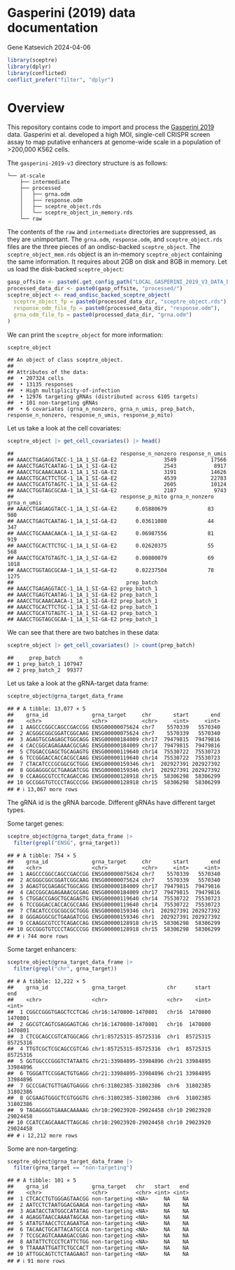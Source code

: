 Gasperini (2019) data documentation
================
Gene Katsevich
2024-04-06

``` r
library(sceptre)
library(dplyr)
library(conflicted)
conflict_prefer("filter", "dplyr")
```

# Overview

This repository contains code to import and process the [Gasperini
2019](https://pubmed.ncbi.nlm.nih.gov/30612741/) data. Gasperini et
al. developed a high MOI, single-cell CRISPR screen assay to map
putative enhancers at genome-wide scale in a population of \>200,000
K562 cells.

The `gasperini-2019-v3` directory structure is as follows:

    └── at-scale
        ├── intermediate
        ├── processed
        │   ├── grna.odm
        │   ├── response.odm
        │   ├── sceptre_object.rds
        │   └── sceptre_object_in_memory.rds
        └── raw

The contents of the `raw` and `intermediate` directories are suppressed,
as they are unimportant. The `grna.odm`, `response.odm`, and
`sceptre_object.rds` files are the three pieces of an ondisc-backed
`sceptre_object`. The `sceptre_object_mem.rds` object is an in-memory
`sceptre_object` containing the same information. It requires about 2GB
on disk and 8GB in memory. Let us load the disk-backed `sceptre_object`:

``` r
gasp_offsite <- paste0(.get_config_path("LOCAL_GASPERINI_2019_V3_DATA_DIR"), "at-scale/")
processed_data_dir <- paste0(gasp_offsite, "processed/")
sceptre_object <- read_ondisc_backed_sceptre_object(
  sceptre_object_fp = paste0(processed_data_dir, "sceptre_object.rds"),
  response_odm_file_fp = paste0(processed_data_dir, "response.odm"),
  grna_odm_file_fp = paste0(processed_data_dir, "grna.odm")
)
```

We can print the `sceptre_object` for more information:

``` r
sceptre_object
```

    ## An object of class sceptre_object.
    ## 
    ## Attributes of the data:
    ##  • 207324 cells
    ##  • 13135 responses
    ##  • High multiplicity-of-infection 
    ##  • 12976 targeting gRNAs (distributed across 6105 targets) 
    ##  • 101 non-targeting gRNAs 
    ##  • 6 covariates (grna_n_nonzero, grna_n_umis, prep_batch, response_n_nonzero, response_n_umis, response_p_mito)

Let us take a look at the cell covariates:

``` r
sceptre_object |> get_cell_covariates() |> head()
```

    ##                                  response_n_nonzero response_n_umis
    ## AAACCTGAGAGGTACC-1_1A_1_SI-GA-E2               3549           17566
    ## AAACCTGAGTCAATAG-1_1A_1_SI-GA-E2               2543            8917
    ## AAACCTGCAAACAACA-1_1A_1_SI-GA-E2               3191           14626
    ## AAACCTGCACTTCTGC-1_1A_1_SI-GA-E2               4539           22783
    ## AAACCTGCATGTAGTC-1_1A_1_SI-GA-E2               2605           10124
    ## AAACCTGGTAGCGCAA-1_1A_1_SI-GA-E2               2187            9743
    ##                                  response_p_mito grna_n_nonzero grna_n_umis
    ## AAACCTGAGAGGTACC-1_1A_1_SI-GA-E2      0.05880679             83         980
    ## AAACCTGAGTCAATAG-1_1A_1_SI-GA-E2      0.03611080             44         347
    ## AAACCTGCAAACAACA-1_1A_1_SI-GA-E2      0.06987556             81         919
    ## AAACCTGCACTTCTGC-1_1A_1_SI-GA-E2      0.02620375             55         568
    ## AAACCTGCATGTAGTC-1_1A_1_SI-GA-E2      0.00800079             69        1018
    ## AAACCTGGTAGCGCAA-1_1A_1_SI-GA-E2      0.02237504             78        1275
    ##                                    prep_batch
    ## AAACCTGAGAGGTACC-1_1A_1_SI-GA-E2 prep_batch_1
    ## AAACCTGAGTCAATAG-1_1A_1_SI-GA-E2 prep_batch_1
    ## AAACCTGCAAACAACA-1_1A_1_SI-GA-E2 prep_batch_1
    ## AAACCTGCACTTCTGC-1_1A_1_SI-GA-E2 prep_batch_1
    ## AAACCTGCATGTAGTC-1_1A_1_SI-GA-E2 prep_batch_1
    ## AAACCTGGTAGCGCAA-1_1A_1_SI-GA-E2 prep_batch_1

We can see that there are two batches in these data:

``` r
sceptre_object |> get_cell_covariates() |> count(prep_batch)
```

    ##     prep_batch      n
    ## 1 prep_batch_1 107947
    ## 2 prep_batch_2  99377

Let us take a look at the gRNA-target data frame:

``` r
sceptre_object@grna_target_data_frame
```

    ## # A tibble: 13,077 × 5
    ##    grna_id              grna_target     chr       start       end
    ##    <chr>                <chr>           <chr>     <int>     <int>
    ##  1 AAGCCCGGCCAGCCGACCGG ENSG00000075624 chr7    5570339   5570340
    ##  2 ACGGGCGGCGGATCGGCAAG ENSG00000075624 chr7    5570339   5570340
    ##  3 AGAGTGCGAGAGCTGGCAGG ENSG00000184009 chr17  79479815  79479816
    ##  4 CACCGGCAGAGAAACGCGAG ENSG00000184009 chr17  79479815  79479816
    ##  5 CTGGACCGAGCTGCAGAGTG ENSG00000119640 chr14  75530722  75530723
    ##  6 TCCGGGACCACCACGCCAAG ENSG00000119640 chr14  75530722  75530723
    ##  7 CTACATCCCGCGGCGCTGGG ENSG00000159346 chr1  202927391 202927392
    ##  8 GGGAGGGCGCTGAAGATCGG ENSG00000159346 chr1  202927391 202927392
    ##  9 CCAAGGCGTCCTCAGACCAG ENSG00000128918 chr15  58306298  58306299
    ## 10 GCCGGGTGTCCCTAGCCCGG ENSG00000128918 chr15  58306298  58306299
    ## # ℹ 13,067 more rows

The gRNA id is the gRNA barcode. Different gRNAs have different target
types.

Some target genes:

``` r
sceptre_object@grna_target_data_frame |>
  filter(grepl("ENSG", grna_target))
```

    ## # A tibble: 754 × 5
    ##    grna_id              grna_target     chr       start       end
    ##    <chr>                <chr>           <chr>     <int>     <int>
    ##  1 AAGCCCGGCCAGCCGACCGG ENSG00000075624 chr7    5570339   5570340
    ##  2 ACGGGCGGCGGATCGGCAAG ENSG00000075624 chr7    5570339   5570340
    ##  3 AGAGTGCGAGAGCTGGCAGG ENSG00000184009 chr17  79479815  79479816
    ##  4 CACCGGCAGAGAAACGCGAG ENSG00000184009 chr17  79479815  79479816
    ##  5 CTGGACCGAGCTGCAGAGTG ENSG00000119640 chr14  75530722  75530723
    ##  6 TCCGGGACCACCACGCCAAG ENSG00000119640 chr14  75530722  75530723
    ##  7 CTACATCCCGCGGCGCTGGG ENSG00000159346 chr1  202927391 202927392
    ##  8 GGGAGGGCGCTGAAGATCGG ENSG00000159346 chr1  202927391 202927392
    ##  9 CCAAGGCGTCCTCAGACCAG ENSG00000128918 chr15  58306298  58306299
    ## 10 GCCGGGTGTCCCTAGCCCGG ENSG00000128918 chr15  58306298  58306299
    ## # ℹ 744 more rows

Some target enhancers:

``` r
sceptre_object@grna_target_data_frame |>
  filter(grepl("chr", grna_target))
```

    ## # A tibble: 12,222 × 5
    ##    grna_id              grna_target             chr      start      end
    ##    <chr>                <chr>                   <chr>    <int>    <int>
    ##  1 CGGCCGGGTGAGCTCCTCAG chr16:1470800-1470801   chr16  1470800  1470801
    ##  2 GGCGTCAGTCGAGGAGTCAG chr16:1470800-1470801   chr16  1470800  1470801
    ##  3 CTCGCAGCCGTCATGGCAGG chr1:85725315-85725316  chr1  85725315 85725316
    ##  4 TTGTCGCTCGCAGCCGTCAG chr1:85725315-85725316  chr1  85725315 85725316
    ##  5 GGTGGCCCGGGTCTATAATG chr21:33984895-33984896 chr21 33984895 33984896
    ##  6 TGGGATTCCGGACTGTGAGG chr21:33984895-33984896 chr21 33984895 33984896
    ##  7 GCCCGACTGTTGAGTGAGGG chr6:31802385-31802386  chr6  31802385 31802386
    ##  8 GCGAAGTGGGCTCGTGGGTG chr6:31802385-31802386  chr6  31802385 31802386
    ##  9 TAGAGGGGTGAAACAAAAAG chr10:29023920-29024458 chr10 29023920 29024458
    ## 10 CCATCCAGCAAACTTAGCAG chr10:29023920-29024458 chr10 29023920 29024458
    ## # ℹ 12,212 more rows

Some are non-targeting:

``` r
sceptre_object@grna_target_data_frame |>
  filter(grna_target == "non-targeting")
```

    ## # A tibble: 101 × 5
    ##    grna_id              grna_target   chr   start   end
    ##    <chr>                <chr>         <chr> <int> <int>
    ##  1 CTCACCTGTGGGAGTAACGG non-targeting <NA>     NA    NA
    ##  2 AATCCTCTAATGGACGAAGA non-targeting <NA>     NA    NA
    ##  3 AGATACCTATGGCCATATAG non-targeting <NA>     NA    NA
    ##  4 AGAGGTAACCAAAATAGCAA non-targeting <NA>     NA    NA
    ##  5 ATATGTAACCTCCAGAATGA non-targeting <NA>     NA    NA
    ##  6 TACAACTGCATTACATGCCA non-targeting <NA>     NA    NA
    ##  7 TCCGCAGTCAAAAGACCGAG non-targeting <NA>     NA    NA
    ##  8 AATATTCTCCCTCATTCTGG non-targeting <NA>     NA    NA
    ##  9 TTAAAATTGATTCTGCCACT non-targeting <NA>     NA    NA
    ## 10 ATTGGCAGTCTCTAAGAAGT non-targeting <NA>     NA    NA
    ## # ℹ 91 more rows
